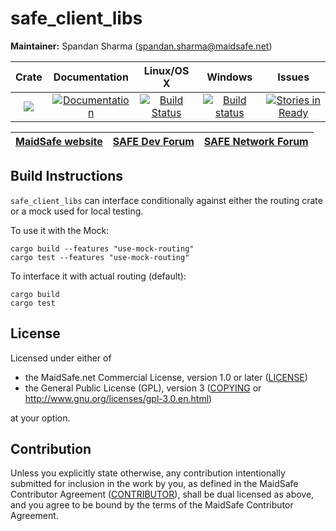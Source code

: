 # safe_client_libs

**Maintainer:** Spandan Sharma (spandan.sharma@maidsafe.net)

|Crate|Documentation|Linux/OS X|Windows|Issues|
|:---:|:-----------:|:--------:|:-----:|:----:|
|[![](http://meritbadge.herokuapp.com/safe_client_libs)](https://crates.io/crates/safe_client_libs)|[![Documentation](https://docs.rs/safe_client_libs/badge.svg)](https://docs.rs/safe_client_libs)|[![Build Status](https://travis-ci.org/maidsafe/safe_client_libs.svg?branch=master)](https://travis-ci.org/maidsafe/safe_client_libs)|[![Build status](https://ci.appveyor.com/api/projects/status/c61jthx04us5j57j/branch/master?svg=true)](https://ci.appveyor.com/project/MaidSafe-QA/safe-client-libs/branch/master)|[![Stories in Ready](https://badge.waffle.io/maidsafe/safe_client_libs.png?label=ready&title=Ready)](https://waffle.io/maidsafe/safe_client_libs)|

| [MaidSafe website](https://maidsafe.net) | [SAFE Dev Forum](https://forum.safedev.org) | [SAFE Network Forum](https://safenetforum.org) |
|:----------------------------------------:|:-------------------------------------------:|:----------------------------------------------:|

## Build Instructions

`safe_client_libs` can interface conditionally against either the routing crate or a mock used for local testing.

To use it with the Mock:
```
cargo build --features "use-mock-routing"
cargo test --features "use-mock-routing"
```

To interface it with actual routing (default):
```
cargo build
cargo test
```

## License

Licensed under either of

* the MaidSafe.net Commercial License, version 1.0 or later ([LICENSE](LICENSE))
* the General Public License (GPL), version 3 ([COPYING](COPYING) or http://www.gnu.org/licenses/gpl-3.0.en.html)

at your option.

## Contribution

Unless you explicitly state otherwise, any contribution intentionally submitted for inclusion in the
work by you, as defined in the MaidSafe Contributor Agreement ([CONTRIBUTOR](CONTRIBUTOR)), shall be
dual licensed as above, and you agree to be bound by the terms of the MaidSafe Contributor Agreement.
